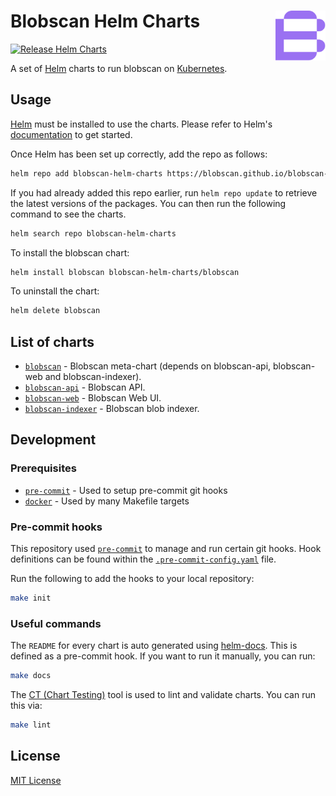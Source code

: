 # Blobscan Helm Charts <a href="#"><img align="right" src=".github/assets/logo.svg" height="80px" /></a>

[![Release Helm Charts](https://github.com/blobscan/blobscan-helm-charts/actions/workflows/release.yaml/badge.svg)](https://github.com/blobscan/blobscan-helm-charts/actions/workflows/release.yaml)

A set of [Helm](https://helm.sh/) charts to run blobscan on [Kubernetes](https://kubernetes.io/).

## Usage

[Helm](https://helm.sh) must be installed to use the charts.  Please refer to
Helm's [documentation](https://helm.sh/docs) to get started.

Once Helm has been set up correctly, add the repo as follows:

```sh
helm repo add blobscan-helm-charts https://blobscan.github.io/blobscan-helm-charts
```

If you had already added this repo earlier, run `helm repo update` to retrieve
the latest versions of the packages.  You can then run the following command to see the charts.

```sh
helm search repo blobscan-helm-charts
```

To install the blobscan chart:

```sh
helm install blobscan blobscan-helm-charts/blobscan
```

To uninstall the chart:

```sh
helm delete blobscan
```

## List of charts

- [`blobscan`](charts/blobscan) - Blobscan meta-chart (depends on blobscan-api, blobscan-web and blobscan-indexer).
- [`blobscan-api`](charts/blobscan-api) - Blobscan API.
- [`blobscan-web`](charts/blobscan-web) - Blobscan Web UI.
- [`blobscan-indexer`](charts/blobscan-indexer) - Blobscan blob indexer.

## Development

### Prerequisites

- [`pre-commit`](https://pre-commit.com/) - Used to setup pre-commit git hooks
- [`docker`](https://www.docker.com/) - Used by many Makefile targets

### Pre-commit hooks

This repository used [`pre-commit`](https://pre-commit.com/) to manage and run certain git hooks. Hook definitions can be found within the [`.pre-commit-config.yaml`](.pre-commit-config.yaml) file.

Run the following to add the hooks to your local repository:

```sh
make init
```

### Useful commands

The `README` for every chart is auto generated using [helm-docs](https://github.com/norwoodj/helm-docs). This is defined as a pre-commit hook. If you want to run it manually, you can run:

```sh
make docs
```

The [CT (Chart Testing)](https://github.com/helm/chart-testing) tool is used to lint and validate charts. You can run this via:

```sh
make lint
```

## License

[MIT License](LICENSE)
